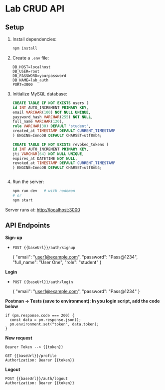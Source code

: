 # Lab CRUD API

## Setup

1. Install dependencies:
   ```sh
   npm install
   ```

2. Create a `.env` file:
   ```env
   DB_HOST=localhost
   DB_USER=root
   DB_PASSWORD=yourpassword
   DB_NAME=lab_auth
   PORT=3000
   ```

3. Initialize MySQL database:
   ```sql
   CREATE TABLE IF NOT EXISTS users (
   id INT AUTO_INCREMENT PRIMARY KEY,
   email VARCHAR(100) NOT NULL UNIQUE,
   password_hash VARCHAR(255) NOT NULL,
   full_name VARCHAR(120),
   role VARCHAR(30) DEFAULT 'student',
   created_at TIMESTAMP DEFAULT CURRENT_TIMESTAMP
   ) ENGINE=InnoDB DEFAULT CHARSET=utf8mb4;

   CREATE TABLE IF NOT EXISTS revoked_tokens (
   id INT AUTO_INCREMENT PRIMARY KEY,
   jti VARCHAR(64) NOT NULL UNIQUE,
   expires_at DATETIME NOT NULL,
   revoked_at TIMESTAMP DEFAULT CURRENT_TIMESTAMP
   ) ENGINE=InnoDB DEFAULT CHARSET=utf8mb4;
```
```

4. Run the server:
   ```sh
   npm run dev   # with nodemon
   # or
   npm start
   
Server runs at: [http://localhost:3000](http://localhost:3000)

## API Endpoints

**Sign-up**
- `POST {{baseUrl}}/auth/signup`

  {
  "email": "user1@example.com",
  "password": "Pass@1234",
  "full_name": "User One",
  "role": "student"
}

**Login**
- `POST {{baseUrl}}/auth/login`

  {
  "email": "user1@example.com",
  "password": "Pass@1234"
}

**Postman → Tests (save to environment): In you login script, add the code below**
```
if (pm.response.code === 200) {
  const data = pm.response.json();
  pm.environment.set("token", data.token);
}
```
**New request**
```
Bearer Token --> {{token}}

GET {{baseUrl}}/profile
Authorization: Bearer {{token}}
```
**Logout**
```
POST {{baseUrl}}/auth/logout
Authorization: Bearer {{token}}
```
